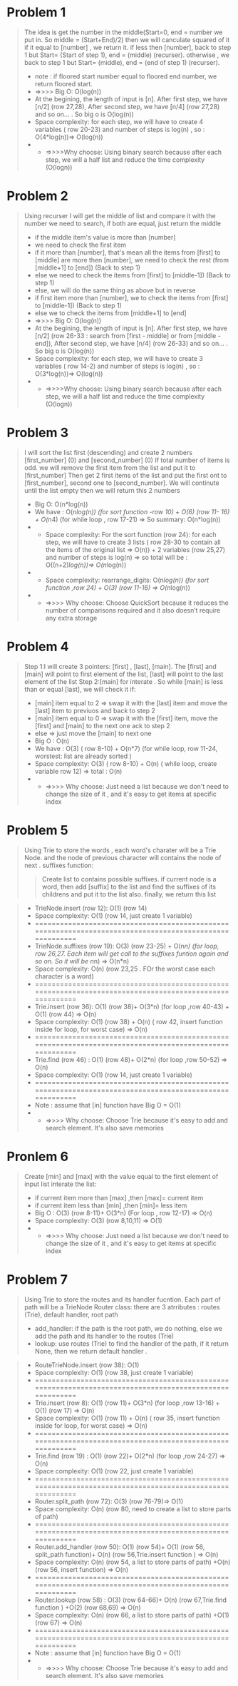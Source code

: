 # Problem 1

> The idea is get the number in the middle(Start=0, end = number we put in. So middle = (Start+End)/2) then we will canculate squared of it
> if it equal to [number] , we return it.
> if less then [number], back to step 1 but Start= (Start of step 1), end = (middle)  (recurser).
> otherwise , we back to step 1 but Start= (middle), end = (end of step 1) (recurser).
> * note : if floored start number equal to floored end number, we return floored start.
> * =>>>> Big O: O(log(n))
> * At the begining, the length of input is [n]. After first step, we have [n/2] (row 27,28), After second step, we have [n/4] (row 27,28) and so on... . So big o is O(log(n))
> * Space complexity: for each step, we will have to create 4 variables ( row 20-23) and number of steps is log(n) , so : O(4*log(n))=> O(log(n))
> * * =>>>>Why choose:  Using binary search because after each step, we will a half list and reduce the time complexity (O(logn)) 
# Problem 2

> Using recurser
> I will get the middle of list and compare it with the number we need to search, if both are equal, just return the middle
> * if the middle item's value is more than [number]
> * we need to check the first item
> * if it more than [number], that's mean all the items from [first] to [middle] are more then [number], we need to check the rest (from [middle+1] to [end]) (Back to step 1)
> * else we need to check the items from [first] to [middle-1]) (Back to step 1)
> * else, we will do the same thing as above but in reverse
> * if first item more than [number], we to check the items from [first] to [middle-1]) (Back to step 1)
> * else  we to check the items from [middle+1] to [end]
> * =>>>> Big O: O(log(n))
> * At the begining, the length of input is [n]. After first step, we have [n/2] (row 26-33 : search from [first - middle] or from [middle - end]), After second step, we have [n/4] (row 26-33) and so on... . So big o is O(log(n))
> * Space complexity: for each step, we will have to create 3 variables ( row 14-2) and number of steps is log(n) , so : O(3*log(n))=> O(log(n))
> * * =>>>>Why choose:  Using binary search because after each step, we will a half list and reduce the time complexity (O(logn))

# Problem 3
> I will sort the list first (descending) and create 2 numbers [first_number] (0) and [second_number] (0)
> If total number of items is odd. we will remove the first item  from the list and put it to [first_number]
> Then get 2 first items of the list and put the first ont to [first_number], second one to [second_number]. We will continute until the list empty
> then we will return this 2 numbers
> * Big O: O(n*log(n))
> * We have : O(n*log(n)) (for sort function -row 10) + O(6) (row 11- 16) + O(n*4) (for while loop , row 17-21) => So summary: O(n*log(n))
> * * Space complexity: For the sort function (row 24):  for each step, we will have to create 3 lists ( row 28-30 to contain all the items of the original list => O(n)) + 2 variables (row 25,27) and number of steps is log(n) => so total will be : O((n+2)*log(n))=> O(n*log(n))
> * * Space complexity: rearrange_digits: O(n*log(n)) (for sort function ,row 24) + O(3) (row 11-16) => O(n*log(n)) 
> * * =>>>> Why choose: Choose QuickSort because it reduces the number of comparisons required and  it also doesn’t require any extra storage

# Problem 4
> Step 1:I will create 3 pointers: [first] , [last], [main]. The [first] and [main] will point to first element of the list, [last] will point to the last element of the list
> Step 2:[main] for interate . So while [main] is less than or equal [last], we will check it if:
> * [main] item equal to 2 => swap it with the [last] item and move the [last] item to previuos and back to step 2
> * [main] item equal to 0 => swap it with the [first] item, move the [first] and [main] to the next one ack to step 2
> * else => just move the [main] to next one
> * Big O : O(n)
> * We have : O(3) ( row 8-10) + O(n*7) (for while loop, row 11-24, worstest: list are already sorted )
> * Space complexity: O(3) ( row 8-10) + O(n) ( while loop, create variable row 12) => total : O(n)
> * * =>>>> Why choose: Just need a list because we don't need to change the size of it , and it's easy to get items at specific index

# Problem 5
> Using Trie to store the words , each word's charater will be a Trie Node. and the node of previous character will contains the node of next .
> suffixes function:
>> Create list to contains possible suffixes.
>> if current node is a word, then add [suffix] to the list and find the suffixes of its childrens and put it to the list also. 
>> finally, we return this list

> * TrieNode.insert (row 12): O(1) (row 14)
> * Space complexity: O(1) (row 14, just create 1 variable)
> * ========================================================================================================
> * TrieNode.suffixes (row 19): O(3) (row 23-25) + O(n*n) (for loop, row 26,27. Each item will get call to the suffixes funtion again and so on. So it will be n*n) => O(n*n)
> * Space complexity: O(n) (row 23,25 . FOr the worst case each character is a word)
> * ========================================================================================================
> * Trie.insert (row 36): O(1) (row 38)+ O(3*n) (for loop ,row 40-43) + O(1) (row 44) => O(n)
> * Space complexity: O(1) (row 38) + O(n) ( row 42, insert function inside for loop, for worst case) => O(n)
> * ========================================================================================================
> * Trie.find (row 46) :  O(1) (row 48)+ O(2*n) (for loop ,row 50-52) => O(n)
> * Space complexity: O(1) (row 14, just create 1 variable)
> * ========================================================================================================
> * Note : assume that [in] function have Big O = O(1)
> * * =>>>> Why choose: Choose Trie because it's easy to add and search element. It's also save memories

# Pronlem 6
> Create [min] and [max] with the value equal to the first element of input list
> interate the list:
> * if current item more than [max] ,then [max]= current item
> * if current item less than [min] ,then [min]= less item
> * Big O : O(3) (row 8-11)+ O(3*n) (For loop , row 12-17) => O(n)
> * Space complexity: O(3) (row 8,10,11) => O(1)
> * * =>>>> Why choose: Just need a list because we don't need to change the size of it , and it's easy to get items at specific index

# Problem 7
> Using Trie to store the routes and its handler fucntion.
> Each part of path will be a TrieNode
> Router class: there are 3 atrributes : routes (Trie), default handler, root path
> * add_handler: if the path is the root path, we do nothing, else we add the path and its handler to the routes (Trie)
> * lookup: use routes (Trie) to find the handler of the path, if it return None, then we return default handler .

> * RouteTrieNode.insert (row 38): O(1)
> * Space complexity: O(1) (row 38, just create 1 variable)
> * ========================================================================================================
> * Trie.insert (row 8): O(1) (row 11)+ O(3*n) (for loop ,row 13-16) + O(1) (row 17) => O(n)
> * Space complexity: O(1) (row 11) + O(n) ( row 35, insert function inside for loop, for worst case) => O(n)
> * ========================================================================================================
> * Trie.find (row 19) :  O(1) (row 22)+ O(2*n) (for loop ,row 24-27) => O(n)
> * Space complexity: O(1) (row 22, just create 1 variable)
> * ========================================================================================================
> * Router.split_path (row 72): O(3) (row 76-79)=> O(1)
> * Space complexity: O(n) (row 80, need to create a list to store parts of path)
> * ========================================================================================================
> * Router.add_handler (row 50): O(1) (row 54)+ O(1) (row 56, split_path function)+ O(n) (row 56,Trie.insert function ) => O(n)
> * Space complexity: O(n) (row 54, a list to store parts of path) +O(n) (row 56, insert function) => O(n)
> * ========================================================================================================
> * Router.lookup (row 58) :  O(3) (row 64-66)+ O(n) (row 67,Trie.find function ) +O(2) (row 68,69) => O(n)
> * Space complexity: O(n) (row 66, a list to store parts of path) +O(1) (row 67) => O(n)
> * ========================================================================================================
> * Note : assume that [in] function have Big O = O(1)
> * * =>>>> Why choose: Choose Trie because it's easy to add and search element. It's also save memories